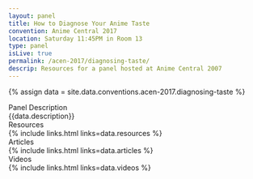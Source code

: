 ```yaml
---
layout: panel
title: How to Diagnose Your Anime Taste
convention: Anime Central 2017
location: Saturday 11:45PM in Room 13
type: panel
isLive: true
permalink: /acen-2017/diagnosing-taste/
descrip: Resources for a panel hosted at Anime Central 2007
---
```


{% assign data = site.data.conventions.acen-2017.diagnosing-taste %}

<div class="manga-header">Panel Description</div>
<div class="panel-description">{{data.description}}</div>


<div class="manga-header">Resources</div>
{% include links.html links=data.resources %}

<div class="manga-header"> Articles </div>
{% include links.html links=data.articles %}

<div class="manga-header"> Videos </div>
{% include links.html links=data.videos %}
